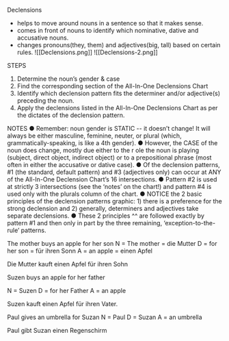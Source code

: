 

Declensions
- helps to move around nouns in a sentence so that it makes sense.
- comes in front of nouns to identify which nominative, dative and accusative nouns.
- changes pronouns(they, them) and adjectives(big, tall) based on certain rules.
![[Declensions.png]]
![[Declensions-2.png]]

STEPS
1. Determine the noun’s gender & case
2. Find the corresponding section of the All-In-One Declensions Chart
3. Identify which declension pattern fits the determiner and/or
adjective(s) preceding the noun.
4. Apply the declensions listed in the All-In-One Declensions Chart as per
the dictates of the declension pattern.

NOTES
● Remember: noun gender is STATIC -- it doesn’t change! It will always be either
masculine, feminine, neuter, or plural (which, grammatically-speaking, is like a 4th
gender).
● However, the CASE of the noun ​does​ change, mostly due either to the r​ ole​ the noun is
playing (subject, direct object, indirect object) or to a prepositional phrase (most often
in either the accusative or dative case).
● Of the declension patterns, #1 (the standard, default pattern) and #3 (adjectives only)
can occur at ANY of the All-In-One Declension Chart’s 16 intersections.
● Pattern #2 is used at strictly 3 intersections (see the ‘notes’ on the chart!) and pattern
#4 is used only with the plurals column of the chart.
● NOTICE the 2 basic principles of the declension patterns graphic: 1) there is a
preference for the ​strong​ declension and 2) generally, determiners and adjectives take
separate​ declensions.
● These 2 principles ^^ are followed exactly by pattern #1 and then only in part by the
three remaining, ‘exception-to-the-rule’ patterns.


The mother buys an apple for her son
N = The mother = die Mutter
D = for her son = für ihren Sonn
A = an apple = einen Apfel

Die Mutter kauft einen Apfel für ihren Sohn


Suzen buys an apple for her father

N = Suzen
D = for her Father
A = an apple

Suzen kauft einen Apfel für ihren Vater.

Paul gives an umbrella for Suzan
N = Paul
D = Suzan
A = an umbrella

Paul gibt Suzan einen Regenschirm 
